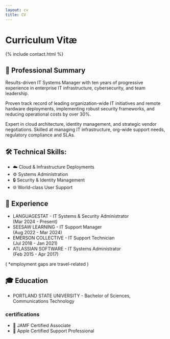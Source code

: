 ```yaml
---
layout: cv
title: CV
---
```


# Curriculum Vitæ

{% include contact.html %}

## 🍎 Professional Summary

Results-driven IT Systems Manager with ten years of progressive experience in enterprise IT infrastructure, cybersecurity, and team leadership. 

Proven track record of leading organization-wide IT initiatives and remote hardware deployments, implementing robust security frameworks, and reducing operational costs by over 30%. 

Expert in cloud architecture, identity management, and strategic vendor negotiations. Skilled at managing IT infrastructure, org-wide support needs, regulatory compliance and SLAs.


## 🛠️ Technical Skills:

* ☁️ Cloud & Infrastructure Deployments
* ⚙️ Systems Administration
* 🔒 Security & Identity Management
* 🌐 World-class User Support

## 💼 Experience

* LANGUAGESTAT - IT Systems & Security Administrator <br>(Mar 2024 - Present)
* SEESAW LEARNING - IT Support Manager <br>(Aug 2022 - Mar 2024)
* EMERSON COLLECTIVE - IT Support Technician <br>(Jul 2018 - Jan 2021)
* ATLASSIAN SOFTWARE - IT Systems Administrator <br>(Feb 2015 - Apr 2017)
<p>( *employment gaps are travel-related )		

## 🎓 Education

* PORTLAND STATE UNIVERSITY - Bachelor of Sciences, Communications Technology

### certifications

* 🍎 JAMF Certified Associate
* 🍎 Apple Certified Support Professional
